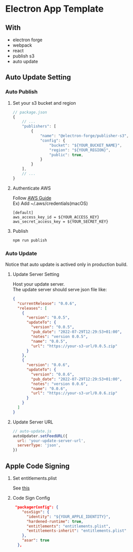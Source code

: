 # Electron App Template

## With

- electron forge
- webpack
- react
- publish s3
- auto update

## Auto Update Setting

### Auto Publish

1. Set your s3 bucket and region

   ```javascript
   // package.json
   {
       // ...
       "publishers": [
           {
               "name": "@electron-forge/publisher-s3",
               "config": {
                   "bucket": "${YOUR_BUCKET_NAME}",
                   "region": "${YOUR_REGION}",
                   "public": true,
               }
           }
       ],
       // ...
   }
   ```

2. Authenticate AWS

   Follow [AWS Guide](https://docs.aws.amazon.com/sdk-for-javascript/v3/developer-guide/setting-credentials-node.html)  
   Ex) Add ~/.aws/credentials(macOS)

   ```
   [default]
   aws_access_key_id = ${YOUR_ACCESS_KEY}
   aws_secret_access_key = ${YOUR_SECRET_KEY}
   ```

3. Publish
   ```bash
   npm run publish
   ```

### Auto Update

Notice that auto update is actived only in production build.

1.  Update Server Setting

    Host your update server.  
     The update server should serve json file like:

    ```json
    {
      "currentRelease": "0.0.6",
      "releases": [
        {
          "version": "0.0.5",
          "updateTo": {
            "version": "0.0.5",
            "pub_date": "2022-07-29T12:29:53+01:00",
            "notes": "version 0.0.5",
            "name": "0.0.5",
            "url": "https://your-s3-url/0.0.5.zip"
          }
        },
        {
          "version": "0.0.6",
          "updateTo": {
            "version": "0.0.6",
            "pub_date": "2022-07-29T12:29:53+01:00",
            "notes": "version 0.0.6",
            "name": "0.0.6",
            "url": "https://your-s3-url/0.0.6.zip"
          }
        }
      ]
    }
    ```

2.  Update Server URL
    ```javascript
    // auto-update.js
    autoUpdater.setFeedURL({
      url: 'your-update-server-url',
      serverType: 'json',
    })
    ```

## Apple Code Signing

1. Set entitlements.plist

   See [this]('https://www.electronjs.org/docs/latest/tutorial/code-signing)

2. Code Sign Config

   ```json
    "packagerConfig": {
       "osxSign": {
         "identity": "${YOUR_APPLE_IDENTITY}",
         "hardened-runtime": true,
         "entitlements": "entitlements.plist",
         "entitlements-inherit": "entitlements.plist"
       },
       "asar": true
     },

   ```
